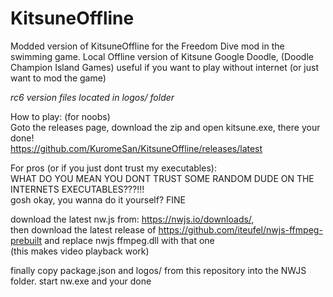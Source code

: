 # KitsuneOffline
Modded version of KitsuneOffline for the Freedom Dive mod in the swimming game.
Local Offline version of Kitsune Google Doodle, (Doodle Champion Island Games) 
useful if you want to play without internet (or just want to mod the game)

*rc6 version files located in logos/ folder*

How to play: (for noobs)  
Goto the releases page, download the zip and open kitsune.exe, there your done!   
https://github.com/KuromeSan/KitsuneOffline/releases/latest   
   
For pros (or if you just dont trust my executables):   
WHAT DO YOU MEAN YOU DONT TRUST SOME RANDOM DUDE ON THE INTERNETS EXECUTABLES???!!!    
gosh okay, you wanna do it yourself? FINE    
    
download the latest nw.js from: https://nwjs.io/downloads/,   
then download the latest release of https://github.com/iteufel/nwjs-ffmpeg-prebuilt and replace nwjs ffmpeg.dll with that one   
(this makes video playback work)    
   
finally copy package.json and logos/ from this repository into the NWJS folder. start nw.exe and your done   
   
